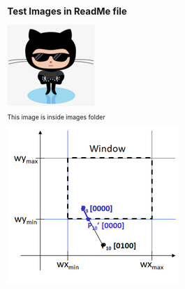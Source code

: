 
## Test Images in ReadMe file

<img src="https://github.com/vinaymahale/readme-images-test/blob/master/img1.png" width="200px">

This image is inside images folder

![Test Image 2](images/cohen-sutherland.png)
